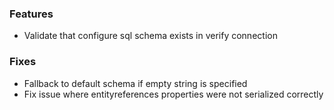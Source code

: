 ### Features
- Validate that configure sql schema exists in verify connection

### Fixes
- Fallback to default schema if empty string is specified
- Fix issue where entityreferences properties were not serialized correctly
